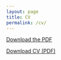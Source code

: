 ```yaml
---
layout: page
title: CV
permalink: /cv/
---
```

[Download the PDF](./assets/CV.pdf)

<object data="{{ '/assets/Clement_CV.pdf' | relative_url }}" type="application/pdf" width="100%" height="900">
  <a href="{{ '/assets/Clement_CV.pdf' | relative_url }}">Download CV (PDF)</a>
</object>
